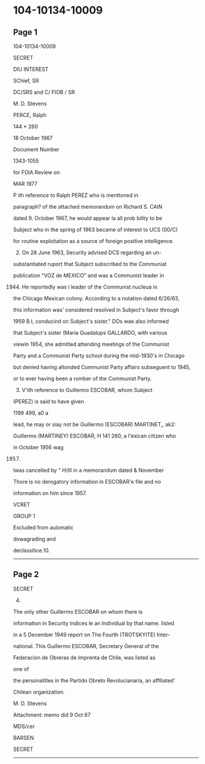 # 104-10134-10009

## Page 1

104-10134-10009

SECRET

DIU INTEREST

SChief, SR

DC/SRS and C/ FIOB / SR

M. D. Stevens

PERCE, Ralph

144 * 260

18 October 1967

Document Number

1343-1055

for FOlA Review on

MAR 1977

P ith reference to Ralph PEREZ who is menttoned in

paragraph? of the attached memorandum on Richard S. CAIN

dated 9. October 1967, he would appear la all prob bility to be

Subject who in the spring of 1963 became of interest to UCS (00/C)

for routine exploitation as a source of foreign positive intelligence.

2. On 28 June 1963, Security advised DCS regarding an un-

substantiated ruport that Subject subscribed to the Communiat

publication "VOZ de MEXICO" and was a Communist leader in

1944. He reportedly was i leader of the Communist nucleua in

the Chicago Mexican colony. According to a notation dated 6/26/63,

this information was' considered resolved in Subject's favor through

1959 B.I, conducind on Subject's sister." DOs wae also informed

that Subject's sister (Maria Guadalups GALLARDO, with various

viewin 1954, she admitted attending meetings of the Communist

Party and a Communist Party school during the mid-1930's in Chicago

but denied having altonded Communist Party affairs subseguent to 1945,

or to ever having been a romber of the Communist Party.

3. V'ith reference to Guillermo ESCOBAR, whom Subject

(PEREZ) is said to have given

1199 499, a0 a

lead, he may or siay not be Guillermo (ESCOBAR) MARTINET,, ak2:

Guillermo (MARTINEY) ESCOBAR, H 141 260, a l'exican citizen who

in October 1956 wag

1957.

Iwas cancelled by " H/Ill in a memorandum dated & November

Thore is no derogatory information in ESCOBAR'e file and no

information on him since 1957.

VCRET

GROUP 1

Excluded from aulomatic

dowagrading and

declassitice.10.

---

## Page 2

SECRET

4.

The only other Guillermo ESCOBAR on whom there is

information in Security Indices le an Individual by that name. listed

in a 5 December 1949 report on The Fourth (TROTSKYITE) Inter-

national. This Guillermo ESCOBAR, Secretary General of the

Federacion de Obreras de Imprenta de Chile, was listed as

one of

the personalitles in the Partido Obreto Revolucianaria, an afflliated'

Chilean organization.

M. D. Stevens

Attachment: memo did 9 Oct 67

MDS/cer

BARSEN

SECRET

---

